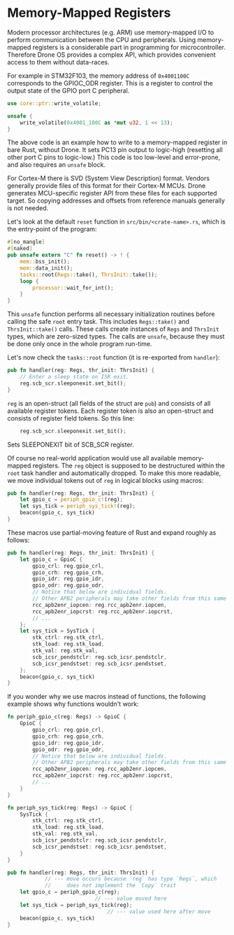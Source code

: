 # Memory-Mapped Registers

Modern processor architectures (e.g. ARM) use memory-mapped I/O to perform
communication between the CPU and peripherals. Using memory-mapped registers is
a considerable part in programming for microcontroller. Therefore Drone OS
provides a complex API, which provides convenient access to them without
data-races.

For example in STM32F103, the memory address of `0x4001100C` corresponds to the
GPIOC_ODR register. This is a register to control the output state of the GPIO
port C peripheral.

```rust
use core::ptr::write_volatile;

unsafe {
    write_volatile(0x4001_100C as *mut u32, 1 << 13);
}
```

The above code is an example how to write to a memory-mapped register in bare
Rust, without Drone. It sets PC13 pin output to logic-high (resetting all other
port C pins to logic-low.) This code is too low-level and error-prone, and also
requires an `unsafe` block.

For Cortex-M there is SVD (System View Description) format. Vendors generally
provide files of this format for their Cortex-M MCUs. Drone generates
MCU-specific register API from these files for each supported target. So copying
addresses and offsets from reference manuals generally is not needed.

Let's look at the default `reset` function in `src/bin/<crate-name>.rs`, which
is the entry-point of the program:

```rust
#[no_mangle]
#[naked]
pub unsafe extern "C" fn reset() -> ! {
    mem::bss_init();
    mem::data_init();
    tasks::root(Regs::take(), ThrsInit::take());
    loop {
        processor::wait_for_int();
    }
}
```

This `unsafe` function performs all necessary initialization routines before
calling the safe `root` entry task. This includes `Regs::take()` and
`ThrsInit::take()` calls. These calls create instances of `Regs` and `ThrsInit`
types, which are zero-sized types. The calls are `unsafe`, because they must be
done only once in the whole program run-time.

Let's now check the `tasks::root` function (it is re-exported from `handler`):

```rust
pub fn handler(reg: Regs, thr_init: ThrsInit) {
    // Enter a sleep state on ISR exit.
    reg.scb_scr.sleeponexit.set_bit();
}
```

`reg` is an open-struct (all fields of the struct are `pub`) and consists of all
available register tokens. Each register token is also an open-struct and
consists of register field tokens. So this line:

```rust
    reg.scb_scr.sleeponexit.set_bit();
```

Sets SLEEPONEXIT bit of SCB_SCR register.

Of course no real-world application would use all available memory-mapped
registers. The `reg` object is supposed to be destructured within the `root`
task handler and automatically dropped. To make this more readable, we move
individual tokens out of `reg` in logical blocks using macros:

```rust
pub fn handler(reg: Regs, thr_init: ThrsInit) {
    let gpio_c = periph_gpio_c!(reg);
    let sys_tick = periph_sys_tick!(reg);
    beacon(gpio_c, sys_tick)
}
```

These macros use partial-moving feature of Rust and expand roughly as follows:

```rust
pub fn handler(reg: Regs, thr_init: ThrsInit) {
    let gpio_c = GpioC {
        gpio_crl: reg.gpio_crl,
        gpio_crh: reg.gpio_crh,
        gpio_idr: reg.gpio_idr,
        gpio_odr: reg.gpio_odr,
        // Notice that below are individual fields.
        // Other APB2 peripherals may take other fields from this same registers.
        rcc_apb2enr_iopcen: reg.rcc_apb2enr.iopcen,
        rcc_apb2enr_iopcrst: reg.rcc_apb2enr.iopcrst,
        // ...
    };
    let sys_tick = SysTick {
        stk_ctrl: reg.stk_ctrl,
        stk_load: reg.stk_load,
        stk_val: reg.stk_val,
        scb_icsr_pendstclr: reg.scb_icsr.pendstclr,
        scb_icsr_pendstset: reg.scb_icsr.pendstset,
    };
    beacon(gpio_c, sys_tick)
}
```

If you wonder why we use macros instead of functions, the following example
shows why functions wouldn't work:

```rust
fn periph_gpio_c(reg: Regs) -> GpioC {
    GpioC {
        gpio_crl: reg.gpio_crl,
        gpio_crh: reg.gpio_crh,
        gpio_idr: reg.gpio_idr,
        gpio_odr: reg.gpio_odr,
        // Notice that below are individual fields.
        // Other APB2 peripherals may take other fields from this same registers.
        rcc_apb2enr_iopcen: reg.rcc_apb2enr.iopcen,
        rcc_apb2enr_iopcrst: reg.rcc_apb2enr.iopcrst,
        // ...
    }
}

fn periph_sys_tick(reg: Regs) -> GpioC {
    SysTick {
        stk_ctrl: reg.stk_ctrl,
        stk_load: reg.stk_load,
        stk_val: reg.stk_val,
        scb_icsr_pendstclr: reg.scb_icsr.pendstclr,
        scb_icsr_pendstset: reg.scb_icsr.pendstset,
    }
}

pub fn handler(reg: Regs, thr_init: ThrsInit) {
            // --- move occurs because `reg` has type `Regs`, which
            //     does not implement the `Copy` trait
    let gpio_c = periph_gpio_c(reg);
                            // --- value moved here
    let sys_tick = periph_sys_tick(reg);
                                // --- value used here after move
    beacon(gpio_c, sys_tick)
}
```
